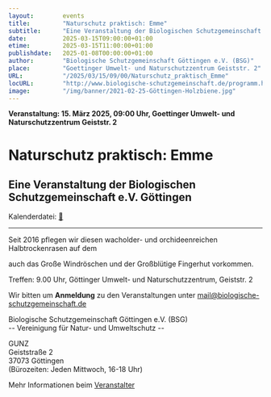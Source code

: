```yaml
---
layout:        events
title:         "Naturschutz praktisch: Emme"
subtitle:      "Eine Veranstaltung der Biologischen Schutzgemeinschaft e.V. Göttingen"
date:          2025-03-15T09:00:00+01:00
etime:         2025-03-15T11:00:00+01:00
publishdate:   2025-01-08T00:00:00+01:00
author:        "Biologische Schutzgemeinschaft Göttingen e.V. (BSG)"
place:         "Goettinger Umwelt- und Naturschutzzentrum Geiststr. 2"
URL:           "/2025/03/15/09/00/Naturschutz_praktisch_Emme"
locURL:        "http://www.biologische-schutzgemeinschaft.de/programm.html"
image:         "/img/banner/2021-02-25-Göttingen-Holzbiene.jpg"
---
```


**Veranstaltung: 15. März 2025, 09:00 Uhr, Goettinger Umwelt- und Naturschutzzentrum Geiststr. 2**

Naturschutz praktisch: Emme
===========

Eine Veranstaltung der Biologischen Schutzgemeinschaft e.V. Göttingen
-----------


Kalenderdatei: [📆](/ics/2025-03-15_09-00_naturschutz_praktisch_emme.ics)

-------------


Seit 2016 pflegen wir diesen wacholder- und orchideenreichen Halbtrockenrasen auf dem

auch das Große Windröschen und der Großblütige Fingerhut vorkommen.

Treffen: 9.00 Uhr, Göttinger Umwelt- und Naturschutzzentrum, Geiststr. 2


Wir bitten um **Anmeldung** zu den Veranstaltungen unter mail@biologische-schutzgemeinschaft.de

Biologische Schutzgemeinschaft Göttingen e.V. (BSG)  
-- Vereinigung für Natur- und Umweltschutz --  

GUNZ  
Geiststraße 2  
37073 Göttingen  
(Bürozeiten: Jeden Mittwoch, 16-18 Uhr)


Mehr Informationen beim [Veranstalter](http://www.biologische-schutzgemeinschaft.de/programm.html)
